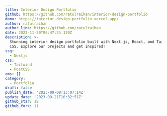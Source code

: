 ```yaml
---
title: Interior Design Portfolio
github: https://github.com/ratulraihan/interior-design-portfolio
demo: https://interior-design-portfolio.vercel.app/
author: ratulraihan
author_link: https://github.com/ratulraihan
date: 2023-11-30T06:47:24.130Z
description: >-
  Stunning interior design portfolio built with Next.js, React, and Tailwind
  CSS. Explore our projects and get inspired!
ssg:
  - Nextjs
css:
  - Tailwind
  - PostCSS
cms: []
category:
  - Portfolio
draft: false
publish_date: '2023-09-08T13:07:14Z'
update_date: '2023-09-21T10:32:51Z'
github_star: 18
github_fork: 11
---
```

